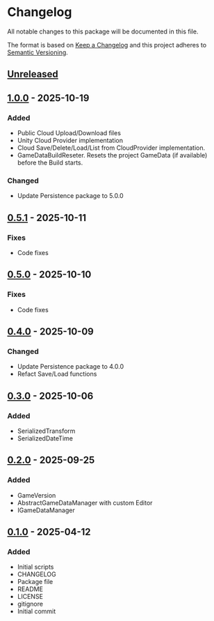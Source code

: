 # Changelog
All notable changes to this package will be documented in this file.

The format is based on [Keep a Changelog](http://keepachangelog.com/en/1.0.0/)
and this project adheres to [Semantic Versioning](http://semver.org/spec/v2.0.0.html).

## [Unreleased]

## [1.0.0] - 2025-10-19
### Added
- Public Cloud Upload/Download files
- Unity Cloud Provider implementation
- Cloud Save/Delete/Load/List from CloudProvider implementation.
- GameDataBuildReseter. Resets the project GameData (if available) before the Build starts.

### Changed
- Update Persistence package to 5.0.0

## [0.5.1] - 2025-10-11
### Fixes
- Code fixes

## [0.5.0] - 2025-10-10
### Fixes
- Code fixes

## [0.4.0] - 2025-10-09
### Changed
- Update Persistence package to 4.0.0
- Refact Save/Load functions

## [0.3.0] - 2025-10-06
### Added
- SerializedTransform
- SerializedDateTime

## [0.2.0] - 2025-09-25
### Added
- GameVersion
- AbstractGameDataManager with custom Editor
- IGameDataManager

## [0.1.0] - 2025-04-12
### Added
- Initial scripts
- CHANGELOG
- Package file
- README
- LICENSE
- gitignore
- Initial commit

[Unreleased]: https://github.com/HyagoOliveira/GameDataSystem/compare/1.0.0...main
[1.0.0]: https://github.com/HyagoOliveira/GameDataSystem/tree/1.0.0/
[0.5.1]: https://github.com/HyagoOliveira/GameDataSystem/tree/0.5.1/
[0.5.0]: https://github.com/HyagoOliveira/GameDataSystem/tree/0.5.0/
[0.4.0]: https://github.com/HyagoOliveira/GameDataSystem/tree/0.4.0/
[0.3.0]: https://github.com/HyagoOliveira/GameDataSystem/tree/0.3.0/
[0.2.0]: https://github.com/HyagoOliveira/GameDataSystem/tree/0.2.0/
[0.1.0]: https://github.com/HyagoOliveira/GameDataSystem/tree/0.1.0/